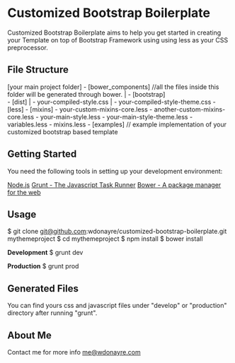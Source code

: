 Customized Bootstrap Boilerplate
================================
Customized Bootstrap Boilerplate aims to help you get started in creating your Template on top of Bootstrap Framework using using less as your CSS preprocessor.

File Structure
--------------

[your main project folder]
	- [bower_components] //all the files inside this folder will be generated through bower.
	|	- [bootstrap]	
	- [dist]
	|	- your-compiled-style.css
	|	- your-compiled-style-theme.css
	- [less]
		- [mixins]
			- your-custom-mixins-core.less
			- another-custom-mixins-core.less
		- your-main-style.less
		- your-main-style-theme.less
		- variables.less
		- mixins.less
	- [examples] // example implementation of your customized bootstrap based template
	
	
Getting Started
---------------
You need the following tools in setting up your development environment:

[Node.js](http://nodejs.org/)
[Grunt - The Javascript Task Runner](http://gruntjs.com/)
[Bower - A package manager for the web](http://bower.io/)

Usage
-----

 $ git clone git@github.com:wdonayre/customized-bootstrap-boilerplate.git mythemeproject
 $ cd mythemeproject
 $ npm install
 $ bower install
 
 **Development**
 $ grunt dev
 
 **Production**
 $ grunt prod
 
Generated Files
---------------
You can find yours css and javascript files under "develop" or "production" directory after running "grunt".

About Me
--------

Contact me for more info me@wdonayre.com
 
 





	



		
		
		